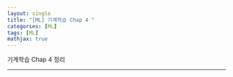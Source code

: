 ```yaml
---
layout: single
title: "[ML] 기계학습 Chap 4 "
categories: [ML]
tags: [ML]
mathjax: true
---
```

기계학습 Chap 4 정리

---
